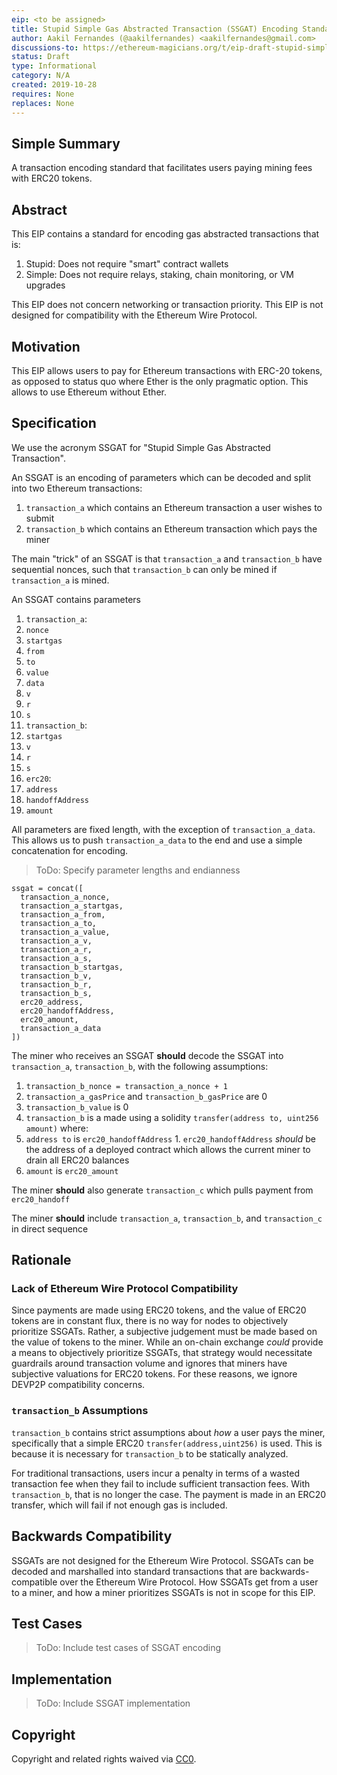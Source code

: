 ```yaml
---
eip: <to be assigned>
title: Stupid Simple Gas Abstracted Transaction (SSGAT) Encoding Standard
author: Aakil Fernandes (@aakilfernandes) <aakilfernandes@gmail.com>
discussions-to: https://ethereum-magicians.org/t/eip-draft-stupid-simple-gas-abstracted-transaction-ssgat-encoding-standard/3729
status: Draft
type: Informational
category: N/A
created: 2019-10-28
requires: None
replaces: None
---
```


## Simple Summary
<!--"If you can't explain it simply, you don't understand it well enough." Provide a simplified and layman-accessible explanation of the EIP.-->
A transaction encoding standard that facilitates users paying mining fees with ERC20 tokens.


## Abstract
<!--A short (~200 word) description of the technical issue being addressed.-->
This EIP contains a standard for encoding gas abstracted transactions that is:
1. Stupid: Does not require "smart" contract wallets
2. Simple: Does not require relays, staking, chain monitoring, or VM upgrades

This EIP does not concern networking or transaction priority. This EIP is not designed for compatibility with the Ethereum Wire Protocol.


## Motivation
<!--The motivation is critical for EIPs that want to change the Ethereum protocol. It should clearly explain why the existing protocol specification is inadequate to address the problem that the EIP solves. EIP submissions without sufficient motivation may be rejected outright.-->
This EIP allows users to pay for Ethereum transactions with ERC-20 tokens, as opposed to status quo where Ether is the only pragmatic option. This allows to use Ethereum without Ether.

## Specification
<!--The technical specification should describe the syntax and semantics of any new feature. The specification should be detailed enough to allow competing, interoperable implementations for any of the current Ethereum platforms (go-ethereum, parity, cpp-ethereum, ethereumj, ethereumjs, and [others](https://github.com/ethereum/wiki/wiki/Clients)).-->
We use the acronym SSGAT for "Stupid Simple Gas Abstracted Transaction".

An SSGAT is an encoding of parameters which can be decoded and split into two Ethereum transactions:
1. `transaction_a` which contains an Ethereum transaction a user wishes to submit
2. `transaction_b` which contains an Ethereum transaction which pays the miner

The main "trick" of an SSGAT is that `transaction_a` and `transaction_b` have sequential nonces, such that `transaction_b` can only be mined if `transaction_a` is mined.

An SSGAT contains parameters
1. `transaction_a`:
  1. `nonce`
  2. `startgas`
  3. `from`
  4. `to`
  5. `value`
  6. `data`
  7. `v`
  8. `r`
  9. `s`
2. `transaction_b`:
  1. `startgas`
  3. `v`
  4. `r`
  5. `s`
3. `erc20`:
  1. `address`
  2. `handoffAddress`
  3. `amount`

All parameters are fixed length, with the exception of `transaction_a_data`. This allows us to push `transaction_a_data` to the end and use a simple concatenation for encoding.

> ToDo: Specify parameter lengths and endianness

````
ssgat = concat([
  transaction_a_nonce,
  transaction_a_startgas,
  transaction_a_from,
  transaction_a_to,
  transaction_a_value,
  transaction_a_v,
  transaction_a_r,
  transaction_a_s,
  transaction_b_startgas,
  transaction_b_v,
  transaction_b_r,
  transaction_b_s,
  erc20_address,
  erc20_handoffAddress,
  erc20_amount,
  transaction_a_data
])
````

The miner who receives an SSGAT **should** decode the SSGAT into `transaction_a`, `transaction_b`, with the following assumptions:

1. `transaction_b_nonce = transaction_a_nonce + 1`
2. `transaction_a_gasPrice` and `transaction_b_gasPrice` are 0
3. `transaction_b_value` is 0
4. `transaction_b` is a made using a solidity `transfer(address to, uint256 amount)` where:
  1. `address to` is `erc20_handoffAddress`
    1. `erc20_handoffAddress` *should* be the address of a deployed contract which allows the current miner to drain all ERC20 balances
  2. `amount` is `erc20_amount`

The miner **should** also generate `transaction_c` which pulls payment from `erc20_handoff`

The miner **should** include `transaction_a`, `transaction_b`, and `transaction_c` in direct sequence


## Rationale
<!--The rationale fleshes out the specification by describing what motivated the design and why particular design decisions were made. It should describe alternate designs that were considered and related work, e.g. how the feature is supported in other languages. The rationale may also provide evidence of consensus within the community, and should discuss important objections or concerns raised during discussion.-->

### Lack of Ethereum Wire Protocol Compatibility
Since payments are made using ERC20 tokens, and the value of ERC20 tokens are in constant flux, there is no way for nodes to objectively prioritize SSGATs. Rather, a subjective judgement must be made based on the value of tokens to the miner. While an on-chain exchange *could* provide a means to objectively prioritize SSGATs, that strategy would necessitate guardrails around transaction volume and ignores that miners have subjective valuations for ERC20 tokens. For these reasons, we ignore DEVP2P compatibility concerns.

### `transaction_b` Assumptions
`transaction_b` contains strict assumptions about *how* a user pays the miner, specifically that a simple ERC20 `transfer(address,uint256)` is used. This is because it is necessary for `transaction_b` to be statically analyzed.

For traditional transactions, users incur a penalty in terms of a wasted transaction fee when they fail to include sufficient transaction fees. With `transaction_b`, that is no longer the case. The payment is made in an ERC20 transfer, which will fail if not enough gas is included.

## Backwards Compatibility
<!--All EIPs that introduce backwards incompatibilities must include a section describing these incompatibilities and their severity. The EIP must explain how the author proposes to deal with these incompatibilities. EIP submissions without a sufficient backwards compatibility treatise may be rejected outright.-->
SSGATs are not designed for the Ethereum Wire Protocol. SSGATs can be decoded and marshalled into standard transactions that are backwards-compatible over the Ethereum Wire Protocol. How SSGATs get from a user to a miner, and how a miner prioritizes SSGATs is not in scope for this EIP.

## Test Cases
<!--Test cases for an implementation are mandatory for EIPs that are affecting consensus changes. Other EIPs can choose to include links to test cases if applicable.-->
> ToDo: Include test cases of SSGAT encoding

## Implementation
<!--The implementations must be completed before any EIP is given status "Final", but it need not be completed before the EIP is accepted. While there is merit to the approach of reaching consensus on the specification and rationale before writing code, the principle of "rough consensus and running code" is still useful when it comes to resolving many discussions of API details.-->
> ToDo: Include SSGAT implementation

## Copyright
Copyright and related rights waived via [CC0](https://creativecommons.org/publicdomain/zero/1.0/).

